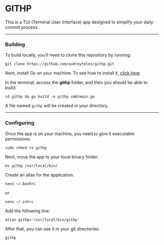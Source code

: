 # GITHP

This is a TUI (Terminal User Interface) app designed to simplify your daily commit process.

---

### Building

To build locally, you'll need to clone this repository by running:

```shell
git clone https://github.com/audreyteles/githp.git
```

Next, install Go on your machine. To see how to install it, [click here](https://go.dev/doc/install).

In the terminal, access the **githp** folder, and then you should be able to build:

```shell
cd githp && go build -o githp cmd/main.go
```

A file named `githp` will be created in your directory.

---

### Configuring

Once the app is on your machine, you need to give it executable permissions:

```shell
sudo chmod +x githp
```

Next, move the app to your local binary folder:

```shell
mv githp /usr/local/bin/
```

Create an alias for the application:

```shell
nano ~/.bashrc
```

or

```shell
nano ~/.zshrc
```

Add the following line:

```
alias githp='/usr/local/bin/githp'
```

After that, you can use it in your git directories:

```shell
githp
```
